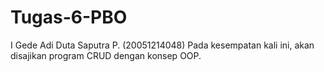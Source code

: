 # Tugas-6-PBO
I Gede Adi Duta Saputra P. (20051214048) Pada kesempatan kali ini, akan disajikan program CRUD dengan konsep OOP.
